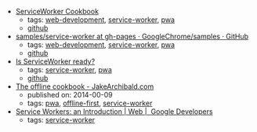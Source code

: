 * [ServiceWorker Cookbook](https://serviceworke.rs/)
    * tags: [web-development](../tags/web-development.md), [service-worker](../tags/service-worker.md), [pwa](../tags/pwa.md)
    * [github](https://github.com/mozilla/serviceworker-cookbook)
* [samples/service-worker at gh-pages · GoogleChrome/samples · GitHub](https://github.com/GoogleChrome/samples/tree/gh-pages/service-worker)
    * tags: [web-development](../tags/web-development.md), [service-worker](../tags/service-worker.md), [pwa](../tags/pwa.md)
    * [github](https://github.com/GoogleChrome/samples/tree/gh-pages/service-worker)
* [Is ServiceWorker ready?](https://jakearchibald.github.io/isserviceworkerready/)
    * tags: [service-worker](../tags/service-worker.md), [pwa](../tags/pwa.md)
    * [github](https://github.com/jakearchibald/isserviceworkerready)
* [The offline cookbook - JakeArchibald.com](https://jakearchibald.com/2014/offline-cookbook/)
    * published on: 2014-00-09
    * tags: [pwa](../tags/pwa.md), [offline-first](../tags/offline-first.md), [service-worker](../tags/service-worker.md)
* [Service Workers: an Introduction | Web |  Google Developers](https://developers.google.com/web/fundamentals/getting-started/primers/service-workers)
    * tags: [service-worker](../tags/service-worker.md)
